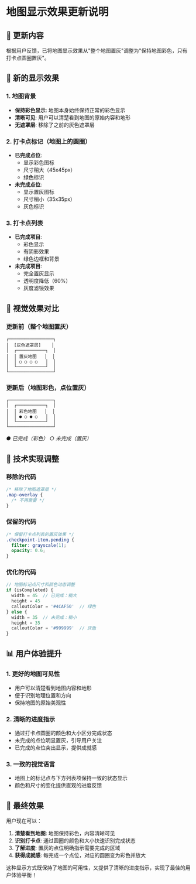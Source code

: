 # 地图显示效果更新说明

## 🎯 更新内容

根据用户反馈，已将地图显示效果从"整个地图置灰"调整为"保持地图彩色，只有打卡点圆圈置灰"。

## 📱 新的显示效果

### 1. 地图背景
- **保持彩色显示**: 地图本身始终保持正常的彩色显示
- **清晰可见**: 用户可以清楚看到地图的原始内容和地形
- **无遮罩层**: 移除了之前的灰色遮罩层

### 2. 打卡点标记（地图上的圆圈）
- **已完成点位**: 
  - 显示彩色图标
  - 尺寸稍大（45x45px）
  - 绿色标识
- **未完成点位**: 
  - 显示置灰图标
  - 尺寸稍小（35x35px）
  - 灰色标识

### 3. 打卡点列表
- **已完成项目**: 
  - 彩色显示
  - 有阴影效果
  - 绿色边框和背景
- **未完成项目**: 
  - 完全置灰显示
  - 透明度降低（60%）
  - 灰度滤镜效果

## 🎨 视觉效果对比

### 更新前（整个地图置灰）
```
┌─────────────────┐
│  [灰色遮罩层]    │
│  ┌───────────┐  │
│  │ 置灰地图   │  │
│  │ ○ ○ ○ ○   │  │
│  └───────────┘  │
└─────────────────┘
```

### 更新后（地图彩色，点位置灰）
```
┌─────────────────┐
│  ┌───────────┐  │
│  │ 彩色地图   │  │
│  │ ● ○ ● ○   │  │
│  └───────────┘  │
└─────────────────┘
```
*● 已完成（彩色） ○ 未完成（置灰）*

## 🔧 技术实现调整

### 移除的代码
```css
/* 移除了地图遮罩层 */
.map-overlay {
  /* 不再需要 */
}
```

### 保留的代码
```css
/* 保留打卡点列表的置灰效果 */
.checkpoint-item.pending {
  filter: grayscale(1);
  opacity: 0.6;
}
```

### 优化的代码
```javascript
// 地图标记点尺寸和颜色动态调整
if (isCompleted) {
  width = 45  // 已完成：稍大
  height = 45
  calloutColor = '#4CAF50'  // 绿色
} else {
  width = 35  // 未完成：稍小
  height = 35
  calloutColor = '#999999'  // 灰色
}
```

## 📊 用户体验提升

### 1. 更好的地图可见性
- 用户可以清楚看到地图内容和地形
- 便于识别地理位置和方向
- 保持地图的原始美观性

### 2. 清晰的进度指示
- 通过打卡点圆圈的颜色和大小区分完成状态
- 未完成的点位明显置灰，引导用户关注
- 已完成的点位突出显示，提供成就感

### 3. 一致的视觉语言
- 地图上的标记点与下方列表项保持一致的状态显示
- 颜色和尺寸的变化提供直观的进度反馈

## 🎯 最终效果

用户现在可以：
1. **清楚看到地图**: 地图保持彩色，内容清晰可见
2. **识别打卡点**: 通过圆圈的颜色和大小快速识别完成状态
3. **了解进度**: 置灰的点位明确指示需要完成的区域
4. **获得成就感**: 每完成一个点位，对应的圆圈变为彩色并放大

这种显示方式既保持了地图的可用性，又提供了清晰的进度指示，实现了最佳的用户体验平衡！

